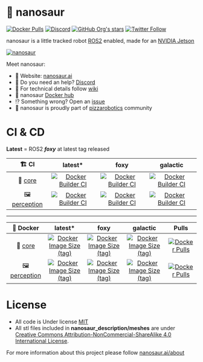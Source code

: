 # 🦕 nanosaur

 [![Docker Pulls](https://img.shields.io/docker/pulls/nanosaur/nanosaur)](https://hub.docker.com/r/nanosaur/nanosaur) [![Discord](https://img.shields.io/discord/797461428646707211)](https://discord.gg/YvxjxEFPkb) [![GitHub Org's stars](https://img.shields.io/github/stars/rnanosaur?style=social)](https://github.com/rnanosaur) [![Twitter Follow](https://img.shields.io/twitter/follow/raffaello86?style=social)](https://twitter.com/raffaello86)

nanosaur is a little tracked robot [ROS2](https://www.ros.org/) enabled, made for an [NVIDIA Jetson](https://developer.nvidia.com/buy-jetson)

[![nanosaur](https://nanosaur.ai/assets/images/intro.jpg)](https://nanosaur.ai)

Meet nanosaur:
* 🦕 Website: [nanosaur.ai](https://nanosaur.ai)
* 🦄 Do you need an help? [Discord](https://discord.gg/YvxjxEFPkb)
* 🧰 For technical details follow [wiki](https://github.com/rnanosaur/nanosaur/wiki)
* 🐳 nanosaur [Docker hub](https://hub.docker.com/u/nanosaur)
* ⁉️ Something wrong? Open an [issue](https://github.com/rnanosaur/nanosaur/issues)
* 🍕 nanosaur is proudly part of [pizzarobotics](https://pizzarobotics.org) community

# CI & CD

**Latest** = ROS2 **_foxy_** at latest tag released

| 🏗️ CI            | latest* | foxy | galactic |
|:-------------:|:-------:|:----:|:--------:|
| 🧠 [core](https://github.com/rnanosaur/nanosaur.git) | [![Docker Builder CI](https://github.com/rnanosaur/nanosaur/actions/workflows/docker-image.yml/badge.svg?branch=master)](https://github.com/rnanosaur/nanosaur/actions/workflows/docker-image.yml) | [![Docker Builder CI](https://github.com/rnanosaur/nanosaur/actions/workflows/docker-image.yml/badge.svg?branch=foxy)](https://github.com/rnanosaur/nanosaur/actions/workflows/docker-image.yml) | [![Docker Builder CI](https://github.com/rnanosaur/nanosaur/actions/workflows/docker-image.yml/badge.svg?branch=galactic)](https://github.com/rnanosaur/nanosaur/actions/workflows/docker-image.yml) |
| 🖼️ [perception](https://github.com/rnanosaur/nanosaur_perception.git)   | [![Docker Builder CI](https://github.com/rnanosaur/nanosaur_perception/actions/workflows/docker-build.yml/badge.svg?branch=main)](https://github.com/rnanosaur/nanosaur_perception/actions/workflows/docker-build.yml) | [![Docker Builder CI](https://github.com/rnanosaur/nanosaur_perception/actions/workflows/docker-build.yml/badge.svg?branch=foxy)](https://github.com/rnanosaur/nanosaur_perception/actions/workflows/docker-build.yml) | [![Docker Builder CI](https://github.com/rnanosaur/nanosaur_perception/actions/workflows/docker-build.yml/badge.svg?branch=galactic)](https://github.com/rnanosaur/nanosaur_perception/actions/workflows/docker-build.yml) |

-------------------------------------

| 🐳 Docker        | latest* | foxy | galactic | Pulls |
|:-------------:|:-------:|:----:|:--------:|:-----:|
| 🧠 [core](https://github.com/rnanosaur/nanosaur.git) | [![Docker Image Size (tag)](https://img.shields.io/docker/image-size/nanosaur/nanosaur/latest)](https://hub.docker.com/r/nanosaur/nanosaur) | [![Docker Image Size (tag)](https://img.shields.io/docker/image-size/nanosaur/nanosaur/foxy)](https://hub.docker.com/r/nanosaur/nanosaur) | [![Docker Image Size (tag)](https://img.shields.io/docker/image-size/nanosaur/nanosaur/galactic)](https://hub.docker.com/r/nanosaur/nanosaur) | [![Docker Pulls](https://img.shields.io/docker/pulls/nanosaur/nanosaur)](https://hub.docker.com/r/nanosaur/nanosaur) |
| 🖼️ [perception](https://github.com/rnanosaur/nanosaur_perception.git)    |  [![Docker Image Size (tag)](https://img.shields.io/docker/image-size/nanosaur/perception/latest)](https://hub.docker.com/r/nanosaur/perception) | [![Docker Image Size (tag)](https://img.shields.io/docker/image-size/nanosaur/perception/foxy)](https://hub.docker.com/r/nanosaur/perception) | [![Docker Image Size (tag)](https://img.shields.io/docker/image-size/nanosaur/perception/galactic)](https://hub.docker.com/r/nanosaur/perception) | [![Docker Pulls](https://img.shields.io/docker/pulls/nanosaur/perception)](https://hub.docker.com/r/nanosaur/perception) |

# License

* All code is Under license [MIT](LICENSE)
* All stl files included in **nanosaur_description/meshes** are under [Creative Commons Attribution-NonCommercial-ShareAlike 4.0 International License][cc-by-nc-sa].

[cc-by-nc-sa]: http://creativecommons.org/licenses/by-nc-sa/4.0/
[cc-by-nc-sa-image]: https://licensebuttons.net/l/by-nc-sa/4.0/88x31.png
[cc-by-nc-sa-shield]: https://img.shields.io/badge/License-CC%20BY--NC--SA%204.0-lightgrey.svg

For more information about this project please follow [nanosaur.ai/about](https://nanosaur.ai/about/#license)
